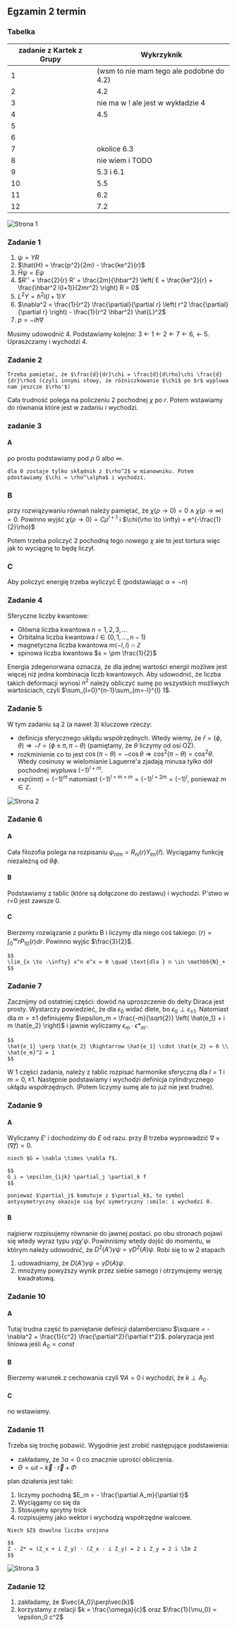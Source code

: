 ## Egzamin 2 termin

### Tabelka

| zadanie z Kartek z Grupy | Wykrzyknik                                      |
|--------------------------|-------------------------------------------------|
| 1                        | (wsm to nie mam tego ale podobne do 4.2)        |
| 2                        | 4.2                                             |
| 3                        | nie ma w ! ale jest w wykładzie 4               |
| 4                        | 4.5                                             |
| 5                        |                                                 |
| 6                        |                                                 |
| 7                        | okolice 6.3                                     |
| 8                        | nie wiem i TODO                                 |
| 9                        | 5.3 i 6.1                                       |
| 10                       | 5.5                                             |
| 11                       | 6.2                                             |
| 12                       | 7.2                                             |

![Strona 1](./atomowa/egzamin_s1.jpg)

### Zadanie 1
1. $\psi = Y R$
2. $\hat{H} = \frac{p^2}{2m} - \frac{ke^2}{r}$
3. $\hat{H}\psi = E \psi$
4. $R'' + \frac{2}{r} R' + \frac{2m}{\hbar^2} \left( E + \frac{ke^2}{r} + \frac{\hbar^2 l(l+1)}{2mr^2} \right) R = 0$
5. $L^2 Y = \hbar^2 l(l+1)Y$
6. $\nabla^2 = \frac{1}{r^2} \frac{\partial}{\partial r} \left( r^2 \frac{\partial}{\partial r} \right) - \frac{1}{r^2 \hbar^2} \hat{L}^2$
7. $p = -i \hbar \nabla$

Musimy udowodnić 4. Podstawiamy kolejno:
3 <- 1 <- 2 <- 7 <- 6, <- 5. Upraszczamy i wychodzi 4.

### Zadanie 2

```{important}
Trzeba pamiętać, że $\frac{d}{dr}\chi = \frac{d}{d\rho}\chi \frac{d}{dr}\rho$ (czyli innymi słowy, że różniczkowanie $\chi$ po $r$ wypluwa nam jeszcze $\rho'$)
```

Cała trudność polega na policzeniu 2 pochodnej $\chi$ po $r$. Potem wstawiamy do równania które jest w zadaniu i wychodzi.

### zadanie 3
#### A
po prostu podstawiamy pod $\rho$ 0 albo $\infty$.
```{tip}
dla 0 zostaje tylko skłądnik z $\rho^2$ w mianowniku. Potem pdostawiamy $\chi = \rho^\alpha$ i wychodzi.
```

### B
przy rozwiązywaniu równań należy pamiętać, że $\chi(\rho \to 0) = 0 \land \chi(\rho \to \infty) = 0$.
Powinno wyjść $\chi(\rho \to 0) = C \rho^{l+1}$ i $\chi(\rho \to \infty) = e^{-\frac{1}{2}\rho}$

Potem trzeba policzyć 2 pochodną tego nowego $\chi$ ale to jest tortura więc jak to wyciągnę to będę liczył.

### C

Aby policzyć energię trzeba wyliczyć E (podstawiająć $\alpha = -n$)

### Zadanie 4

Sferyczne liczby kwantowe:
- Główna liczba kwantowa $n = 1, 2, 3, \ldots$
- Orbitalna liczba kwantowa $l \in \{0, 1, \ldots, n-1\}$
- magnetyczna liczba kwantowa $m \left< -l, l \right> \cap \mathbb{Z}$
- spinowa liczba kwantowa $s = \pm \frac{1}{2}$

Energia zdegenorwana oznacza, że dla jednej wartości energii możliwe jest więcej niż jedna kombinacja liczb kwantowych.
Aby udowodnić, że liczba takich deformacji wynosi $n^2$ należy obliczyć sumę po wszystkich możliwych wartościach, czyli $\sum_{l=0}^{n-1}\sum_{m=-l}^{l} 1$.

### Zadanie 5

W tym zadaniu są 2 (a nawet 3) kluczowe rzeczy:
- definicja sferycznego ukłądu współrzędnych. Wtedy wiemy, że $\hat{r} = (\phi, \theta) \Rightarrow -\hat{r} = (\phi \pm \pi, \pi - \theta)$ (pamiętamy, że $\theta$ liczymy od osi OZ).
- rozkminienie co to jest $\cos(\pi - \theta) = - \cos\theta \Rightarrow \cos^2(\pi - \theta) = \cos^2 \theta$. Wtedy cosinusy w wielomianie Laguerre'a zjadają minusa tylko dół pochodnej wypluwa $(-1)^{l+m}$.
- $exp(im\pi) = (-1)^m$ natomiast $(-1)^{l+m+m} = (-1)^{l+2m} = (-1)^l$, ponieważ $m \in \mathbb{Z}$.

![Strona 2](./atomowa/egzamin_s2.jpg)

### Zadanie 6
#### A

Cała filozofia polega na rozpisaniu $\psi_{nlm} = R_{nl}(r) Y_{lm}(\hat{r})$. Wyciągamy funkcję niezależną od $\theta \phi$.
#### B
Podstawiamy z tablic (które są dołączone do zestawu) i wychodzi. P'stwo w r=0 jest zawsze 0.
#### C
Bierzemy rozwiązanie z punktu B i liczymy dla niego coś takiego: $\left<r\right> = \int_0^\infty r P_{10}(r) dr$. Powinno wyjśc $\frac{3}{2}$.

```{tip}
$$
\lim_{x \to -\infty} x^n e^x = 0 \quad \text{dla } n \in \mathbb{N}_+
$$
```

### Zadanie 7

Zacznijmy od ostatniej części:
dowód na uproszczenie do delty Diraca jest prosty. Wystarczy powiedzieć, że dla $\epsilon_0$ widać dlete, bo $\epsilon_0 \perp \epsilon_{\pm 1}$.
Natomiast dla $m = \pm 1$ definiujemy $\epsilon_m = \frac{-m}{\sqrt{2}} \left( \hat{e_1} + i m \hat{e_2} \right)$ i jawnie wyliczamy $\epsilon_m \cdot \epsilon *_{m'}$.
```{tip}
$$
\hat{e_1} \perp \hat{e_2} \Rightarrow \hat{e_1} \cdot \hat{e_2} = 0 \\
\hat{e_m}^2 = 1
$$
```

W 1 części zadania, należy z tablic rozpisać harmonike sferyczną dla $l=1$ i $m=0, \pm 1$. Następnie podstawiamy i wychodzi definicja cylindrycznego ukłądu współrzędnych. (Potem liczymy sumę ale to już nie jest trudne).

### Zadanie 9
#### A
Wyliczamy $E'$ i dochodzimy do $E$ od razu. przy $B$ trzeba wyprowadzić $\nabla \times (\nabla f) = 0$.

```{tip}
niech $G = \nabla \times \nabla f$.

$$
G_i = \epsilon_{ijk} \partial_j \partial_k f
$$

ponieważ $\partial_j$ komutuje z $\partial_k$, to symbol antysymetryczny okazuje się być symetryczny :smile: i wychodzi 0.
```

#### B
najpierw rozpisujemy równanie do jawnej postaci.
po obu stronach pojawi się wtedy wyraz typu $\gamma q \chi' \psi$.
Powinniśmy wtedy dojść do momentu, w którym należy udowodnić, że $D^2(A')\gamma \psi = \gamma D^2(A) \psi$.
Robi się to w 2 etapach
1. udowadniamy, że $D(A')\gamma \psi = \gamma D(A)\psi$. 
2. mnożymy powyższy wynik przez siebie samego i otrzymujemy wersję kwadratową.

### Zadanie 10
#### A

Tutaj trudna część to pamiętanie definicji dalambercianu $\square = -\nabla^2 + \frac{1}{c^2} \frac{\partial^2}{\partial t^2}$.
polaryzacja jest liniowa jeśli $A_0 = const$

#### B
Bierzemy warunek z cechowania czyli $\nabla A = 0$ i wychodzi, że $k \perp A_0$.

#### C
no wstawiamy.

### Zadanie 11

Trzeba się trochę pobawić. Wygodnie jest zrobić następujące podstawienia:
- zakładamy, że $\Im a = 0$ co znacznie uprości obliczenia.
- $\Theta = \omega t - \vec{k}\cdot\vec{r}+\Phi$

plan działania jest taki:
1. liczymy pochodną $E_m = - \frac{\partial A_m}{\partial t}$
2. Wyciągamy co się da
3. Stosujemy sprytny trick
4. rozpisujemy jako wektor i wychodzą współrzędne walcowe.

```{admonition} sprytny trick
Niech $Z$ dowolna liczba urojona

$$
Z - Z* = (Z_x + i Z_y) - (Z_x - i Z_y) = 2 i Z_y = 2 i \Im Z
$$
```

![Strona 3](./atomowa/egzamin_s3.jpg)

### Zadanie 12

1. zakładamy, że $\vec{A_0}\perp\vec{k}$
2. korzystamy z relacji $k = \frac{\omega}{c}$ oraz $\frac{1}{\mu_0} = \epsilon_0 c^2$
